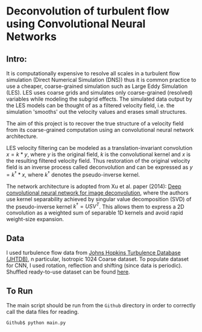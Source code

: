 # Deconvolution of turbulent flow using Convolutional Neural Networks 

## Intro:
It is computationally expensive to resolve all scales in a turbulent flow simulation (Direct Numerical Simulation (DNS)) 
thus it is common practice to use a cheaper,  coarse-grained simulation such as  Large Eddy Simulation (LES). 
LES uses coarse grids and simulates only coarse-grained (resolved) variables while modeling the subgrid effects. 
The simulated data output by the LES models can be thought of as a filtered velocity field, i.e. the simulation 'smooths' 
out the velocity values and erases small structures. 

The aim of this project is to recover the true structure of a velocity field from its coarse-grained computation using 
an convolutional neural network architecture. 

LES velocity filtering can be modeled as a translation-invariant convolution $x = k*y$, where $y$ is the original field, 
$k$ is the convolutional kernel and $x$ is the resulting filtered velocity field. 
Thus restoration of the original velocity field is an inverse process called deconvolution and can be expressed as 
$y = k^{\dagger}*x$, where $k^{\dagger}$ denotes the pseudo-inverse kernel.

The network architecture is adopted from Xu et al. paper (2014): 
[Deep convolutional neural network for image deconvolution](https://papers.nips.cc/paper/5485-deep-convolutional-neural-network-for-image-deconvolution.pdf), 
where the authors use kernel separability achieved by singular value decomposition (SVD) of the pseudo-inverse kernel 
$k^{\dagger}=USV^T$. This allows them to express a 2D convolution as a weighted sum of separable 1D kernels and avoid 
rapid weight-size expansion. 

## Data
I used turbulence flow data from [Johns Hopkins Turbulence Database (JHTDB)](http://turbulence.pha.jhu.edu/), 
n particular, Isotropic 1024 Coarse dataset. 
To populate dataset for CNN, I used rotation, reflection and shifting (since data is periodic). 
Shuffled ready-to-use dataset can be found [here](https://drive.google.com/drive/folders/1F9qDJkgm9WPUz7wqDB8Oovs-OTkqCm5W?usp=sharing).

## To Run
The main script should be run from the `Github` directory in order to correctly call the data files for reading.  

`Github$ python main.py`







